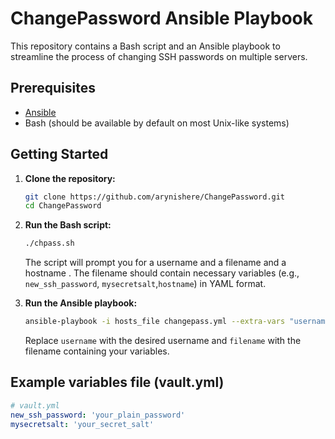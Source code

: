# ChangePassword Ansible Playbook

This repository contains a Bash script and an Ansible playbook to streamline the process of changing SSH passwords on multiple servers.

## Prerequisites

- [Ansible](https://www.ansible.com/)
- Bash (should be available by default on most Unix-like systems)

## Getting Started

1. **Clone the repository:**

    ```bash
    git clone https://github.com/arynishere/ChangePassword.git
    cd ChangePassword
    ```

2. **Run the Bash script:**

    ```bash
    ./chpass.sh
    ```

    The script will prompt you for a username and a filename and a hostname . The filename should contain necessary variables (e.g., `new_ssh_password`, `mysecretsalt`,`hostname`) in YAML format.

3. **Run the Ansible playbook:**

    ```bash
    ansible-playbook -i hosts_file changepass.yml --extra-vars "username=$username filename=$filename hostnamefile=$hostnamefile"
    ```

    Replace `username` with the desired username and `filename` with the filename containing your variables.

## Example variables file (vault.yml)

```yaml
# vault.yml
new_ssh_password: 'your_plain_password'
mysecretsalt: 'your_secret_salt'
